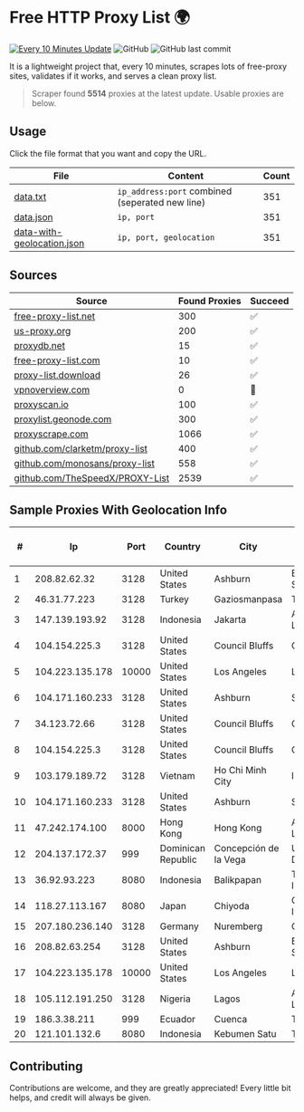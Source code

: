 
# Free HTTP Proxy List 🌍

[![Every 10 Minutes Update](https://github.com/mertguvencli/http-proxy-list/actions/workflows/main.yml/badge.svg?branch=main)](https://github.com/mertguvencli/http-proxy-list/actions/workflows/main.yml)
![GitHub](https://img.shields.io/github/license/mertguvencli/http-proxy-list)
![GitHub last commit](https://img.shields.io/github/last-commit/mertguvencli/http-proxy-list)

It is a lightweight project that, every 10 minutes, scrapes lots of free-proxy sites, validates if it works, and serves a clean proxy list.


> Scraper found **5514** proxies at the latest update. Usable proxies are below.

## Usage

Click the file format that you want and copy the URL.


|File|Content|Count|
|----|-------|-----|
|[data.txt](https://raw.githubusercontent.com/mertguvencli/http-proxy-list/main/proxy-list/data.txt)|`ip_address:port` combined (seperated new line)|351|
|[data.json](https://raw.githubusercontent.com/mertguvencli/http-proxy-list/main/proxy-list/data.json)|`ip, port`|351|
|[data-with-geolocation.json](https://raw.githubusercontent.com/mertguvencli/http-proxy-list/main/proxy-list/data-with-geolocation.json)|`ip, port, geolocation`|351|

## Sources

|Source|Found Proxies|Succeed|
|------|-------------|-------|
|[free-proxy-list.net](https://free-proxy-list.net)|300|✅|
|[us-proxy.org](https://www.us-proxy.org)|200|✅|
|[proxydb.net](http://proxydb.net)|15|✅|
|[free-proxy-list.com](https://free-proxy-list.com/?page=&port=&type%5B%5D=http&type%5B%5D=https&up_time=0&search=Search)|10|✅|
|[proxy-list.download](https://www.proxy-list.download/HTTP)|26|✅|
|[vpnoverview.com](https://vpnoverview.com/privacy/anonymous-browsing/free-proxy-servers)|0|🚫|
|[proxyscan.io](https://www.proxyscan.io)|100|✅|
|[proxylist.geonode.com](https://proxylist.geonode.com/api/proxy-list?limit=300&page=1&sort_by=lastChecked&sort_type=desc&protocols=http,https)|300|✅|
|[proxyscrape.com](https://api.proxyscrape.com/v2/?request=displayproxies&protocol=http&timeout=10000&country=all&ssl=all&anonymity=all)|1066|✅|
|[github.com/clarketm/proxy-list](https://raw.githubusercontent.com/clarketm/proxy-list/master/proxy-list-raw.txt)|400|✅|
|[github.com/monosans/proxy-list](https://raw.githubusercontent.com/monosans/proxy-list/main/proxies/http.txt)|558|✅|
|[github.com/TheSpeedX/PROXY-List](https://raw.githubusercontent.com/TheSpeedX/PROXY-List/master/http.txt)|2539|✅|


## Sample Proxies With Geolocation Info

|#|Ip|Port|Country|City|Internet Service Provider|
|-|--|----|-------|----|-------------------------|
|1|208.82.62.32|3128|United States|Ashburn|Bernardi Sounds|
|2|46.31.77.223|3128|Turkey|Gaziosmanpasa|Talha Bogaz|
|3|147.139.193.92|3128|Indonesia|Jakarta|Alibaba.com LLC|
|4|104.154.225.3|3128|United States|Council Bluffs|Google LLC|
|5|104.223.135.178|10000|United States|Los Angeles|LayerHost|
|6|104.171.160.233|3128|United States|Ashburn|Sneaker Server|
|7|34.123.72.66|3128|United States|Council Bluffs|Google LLC|
|8|104.154.225.3|3128|United States|Council Bluffs|Google LLC|
|9|103.179.189.72|3128|Vietnam|Ho Chi Minh City|INETSOLUTION|
|10|104.171.160.233|3128|United States|Ashburn|Sneaker Server|
|11|47.242.174.100|8000|Hong Kong|Hong Kong|Alibaba.com LLC|
|12|204.137.172.37|999|Dominican Republic|Concepción de la Vega|Univegacomu Del Caribe SRL|
|13|36.92.93.223|8080|Indonesia|Balikpapan|Telekomunikasi Indonesia|
|14|118.27.113.167|8080|Japan|Chiyoda|GMO Internet, Inc.|
|15|207.180.236.140|3128|Germany|Nuremberg|Contabo GmbH|
|16|208.82.63.254|3128|United States|Ashburn|Bernardi Sounds|
|17|104.223.135.178|10000|United States|Los Angeles|LayerHost|
|18|105.112.191.250|3128|Nigeria|Lagos|Airtel Networks Limited|
|19|186.3.38.211|999|Ecuador|Cuenca|Telconet S.A|
|20|121.101.132.6|8080|Indonesia|Kebumen Satu|TERABIT|



## Contributing

Contributions are welcome, and they are greatly appreciated! Every
little bit helps, and credit will always be given.

